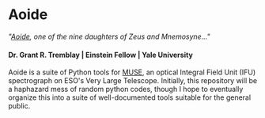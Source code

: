 # Aoide

*"[Aoide](https://en.wikipedia.org/wiki/Aoide),
one of the nine daughters of Zeus and Mnemosyne..."*

#### Dr. Grant R. Tremblay | Einstein Fellow | Yale University


Aoide is a suite of Python tools for [MUSE](https://www.eso.org/sci/facilities/develop/instruments/muse.html),
an optical Integral Field Unit (IFU) spectrograph on ESO's Very Large Telescope.
Initially, this repository will be a haphazard mess of random python codes, though
I hope to eventually organize this into a suite of well-documented tools suitable
for the general public. 
